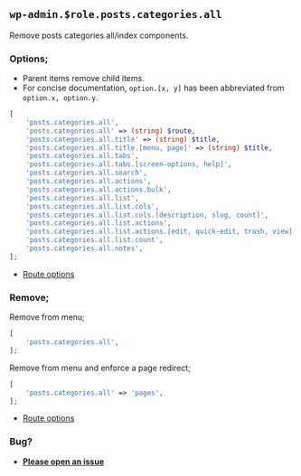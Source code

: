 ## `wp-admin.$role.posts.categories.all`

Remove posts categories all/index components.

### Options;

* Parent items remove child items. 
* For concise documentation, `option.[x, y]` has been abbreviated from `option.x, option.y`.

```php
[
    'posts.categories.all',
    'posts.categories.all' => (string) $route,
    'posts.categories.all.title' => (string) $title,
    'posts.categories.all.title.[menu, page]' => (string) $title,
    'posts.categories.all.tabs',
    'posts.categories.all.tabs.[screen-options, help]',
    'posts.categories.all.search',
    'posts.categories.all.actions',
    'posts.categories.all.actions.bulk',
    'posts.categories.all.list',
    'posts.categories.all.list.cols',
    'posts.categories.all.list.cols.[description, slug, count]',
    'posts.categories.all.list.actions',
    'posts.categories.all.list.actions.[edit, quick-edit, trash, view]',
    'posts.categories.all.list.count',
    'posts.categories.all.notes',
];
```

* [Route options](../route-options.md)

### Remove;

Remove from menu;

```php
[
    'posts.categories.all',
];
```

Remove from menu and enforce a page redirect;

```php
[
    'posts.categories.all' => 'pages',
];
```

* [Route options](../route-options.md)

### Bug?

* **[Please open an issue](https://github.com/soberwp/intervention/issues/new?title=[wp-admin.posts.categories.all]&labels=bug&assignees=darrenjacoby)**
